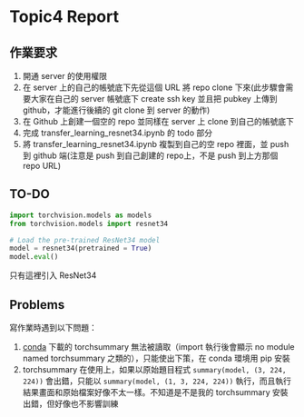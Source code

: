 # Topic4 Report

## 作業要求
1. 開通 server 的使用權限
2. 在 server 上的自己的帳號底下先從這個 URL 將 repo clone 下來(此步驟會需要大家在自己的 server 帳號底下 create ssh key 並且把 pubkey 上傳到 github，才能進行後續的 git clone 到 server 的動作)
3. 在 Github 上創建一個空的 repo 並同樣在 server 上 clone 到自己的帳號底下
4. 完成 transfer_learning_resnet34.ipynb 的 todo 部分
5. 將 transfer_learning_resnet34.ipynb 複製到自己的空 repo 裡面，並 push 到 github 端(注意是 push 到自己創建的 repo上，不是 push 到上方那個 repo URL)

## TO-DO
```python
import torchvision.models as models
from torchvision.models import resnet34

# Load the pre-trained ResNet34 model
model = resnet34(pretrained = True)
model.eval()
```
只有這裡引入 ResNet34

## Problems
寫作業時遇到以下問題：
1. [conda](https://anaconda.org/conda-forge/pytorch-model-summary) 下載的 torchsummary 無法被讀取（import 執行後會顯示 no module named torchsummary 之類的），只能使出下策，在 conda 環境用 pip 安裝
2. torchsummary 在使用上，如果以原始題目程式 `summary(model, (3, 224, 224))` 會出錯，只能以 `summary(model, (1, 3, 224, 224))` 執行，而且執行結果畫面和原始檔案好像不太一樣。不知道是不是我的 torchsummary 安裝出錯，但好像也不影響訓練
